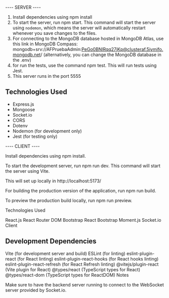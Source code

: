 ---- SERVER ----

1. Install dependencies using npm install
2. To start the server, run npm start. This command will start the server using `nodemon`, which means the server will automatically restart whenever you save changes to the files.
3. For connecting to the MongoDB database hosted in MongoDB Atlas, use this link in MongoDB Compass: mongodb+srv://AFPruebaAdmin:PeGo0BNlRqq27jKp@clusteraf.5iymifo.mongodb.net/ (alternatively, you can change the MongoDB database in the .env)
4. for run the tests, use the command npm test. This will run tests using Jest.
5. This server runs in the port 5555

## Technologies Used

- Express.js
- Mongoose
- Socket.io
- CORS
- Dotenv
- Nodemon (for development only)
- Jest (for testing only)


---- CLIENT ----

Install dependencies using npm install.

To start the development server, run npm run dev. This command will start the server using Vite.

This will set up locally in  http://localhost:5173/

For building the production version of the application, run npm run build.

To preview the production build locally, run npm run preview.

Technologies Used

React.js
React Router DOM
Bootstrap
React Bootstrap
Moment.js
Socket.io Client
## Development Dependencies

Vite (for development server and build)
ESLint (for linting)
eslint-plugin-react (for React linting)
eslint-plugin-react-hooks (for React hooks linting)
eslint-plugin-react-refresh (for React Refresh linting)
@vitejs/plugin-react (Vite plugin for React)
@types/react (TypeScript types for React)
@types/react-dom (TypeScript types for ReactDOM)
Notes

Make sure to have the backend server running to connect to the WebSocket server provided by Socket.io.






